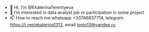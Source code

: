 - 👋 Hi, I’m @EkaterinaTerentyeva
- 👀 I’m interested in data analyst job or participation in some project
- 📫 How to reach me whatsapp +33766837714, telegram https://t.me/ekaterina1313, email lomo13@yandex.ru

<!---
EkaterinaTerentyeva/EkaterinaTerentyeva is a ✨ special ✨ repository because its `README.md` (this file) appears on your GitHub profile.
You can click the Preview link to take a look at your changes.
--->
